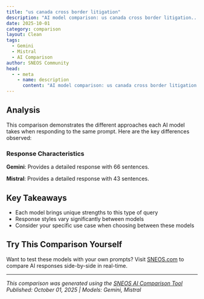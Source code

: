 ```yaml
---
title: "us canada cross border litigation"
description: "AI model comparison: us canada cross border litigation..."
date: 2025-10-01
category: comparison
layout: Clean
tags:
  - Gemini
  - Mistral
  - AI Comparison
author: SNEOS Community
head:
  - - meta
    - name: description
      content: "AI model comparison: us canada cross border litigation..."
---
```


<ChatComparison
  title="us canada cross border litigation"
  prompt="us canada cross border litigation"
  :responses='{"Gemini": "US-Canada cross-border litigation is a complex area of law that involves lawsuits where at least one party, asset, or key event is located in the United States and the other in Canada. Here\u0027s a breakdown of the key considerations:\n\n**1. Jurisdiction:**\n\n* **Personal Jurisdiction:** A court must have jurisdiction over the defendant. This means the defendant must have sufficient \u0022minimum contacts\u0022 with the jurisdiction to justify the court\u0027s exercise of power over them. This could include:\n * **Doing business in the jurisdiction:** Actively selling goods or services.\n * **Having an office or agent in the jurisdiction.**\n * **Committing a tortious act within the jurisdiction:** (e.g., causing a car accident).\n * **Contracts made or performed in the jurisdiction.**\n * **Specific Jurisdiction:** Arises from the defendant\u0027s contacts with the jurisdiction that are directly related to the lawsuit.\n * **General Jurisdiction:** Arises when the defendant\u0027s contacts with the jurisdiction are so continuous and systematic that they are essentially at home in that jurisdiction (e.g., their primary place of business). This is harder to establish.\n* **Subject Matter Jurisdiction:** The court must have the authority to hear the type of case being brought. Federal courts in the US have limited subject matter jurisdiction, generally hearing cases involving federal law or diversity of citizenship (parties are from different states/countries and the amount in controversy exceeds $75,000). Canadian courts are generally courts of general jurisdiction and can hear most types of cases unless specifically excluded by statute.\n\n**2. Choice of Law:**\n\n* **Contractual Choice of Law Clauses:** If the parties have a contract, it often contains a clause specifying which jurisdiction\u0027s law governs the agreement. Courts generally uphold these clauses unless they are against public policy.\n* **Tort Cases (and cases without a choice of law clause):** Courts apply choice of law rules to determine which jurisdiction\u0027s substantive law applies. These rules vary by jurisdiction. Some examples include:\n * **Place of the wrong (lex loci delicti):** The law of the place where the tort occurred.\n * **Most significant relationship:** The law of the jurisdiction with the most significant relationship to the parties and the events giving rise to the lawsuit. Courts consider factors such as the place where the injury occurred, the place where the conduct causing the injury occurred, the domicile, residence, nationality, place of incorporation and place of business of the parties, and the place where the relationship, if any, between the parties is centered.\n\n**3. Service of Process:**\n\n* **Hague Service Convention:** Both the US and Canada are signatories to the Hague Service Convention on the Service Abroad of Judicial and Extrajudicial Documents in Civil or Commercial Matters. This treaty provides a mechanism for serving documents in a foreign country. Proper service is essential for the court to have jurisdiction over the defendant.\n* **Alternative Methods:** If Hague Service is impractical or unavailable, alternative methods of service may be possible, such as service on a designated agent in the other country or service as directed by the court.\n\n**4. Enforcement of Judgments:**\n\n* **Reciprocity:** Enforcement of judgments depends on reciprocity between the US and Canada. Generally, judgments from US courts are enforceable in Canada, and vice versa, provided certain conditions are met.\n* **Conditions for Enforcement:**\n * **Valid Jurisdiction:** The court that issued the judgment must have had proper jurisdiction over the defendant.\n * **Final and Conclusive:** The judgment must be final and conclusive in the issuing jurisdiction.\n * **Not Contrary to Public Policy:** The judgment must not be contrary to the public policy of the enforcing jurisdiction.\n * **Due Process:** The defendant must have been afforded due process in the original proceedings.\n * **No Fraud:** The judgment must not have been obtained by fraud.\n* **Registration or New Action:** The process for enforcing a foreign judgment varies depending on the jurisdiction. In some cases, the judgment can be registered in the enforcing jurisdiction. In other cases, a new action must be brought to enforce the judgment.\n\n**5. Discovery:**\n\n* **Hague Evidence Convention:** The Hague Convention on the Taking of Evidence Abroad in Civil or Commercial Matters governs the taking of evidence in cross-border cases. This Convention provides procedures for obtaining evidence, such as depositions and document production, in another country.\n* **Comity:** Courts may also use principles of comity (deference to the laws and judicial decisions of other nations) to facilitate discovery.\n\n**6. Forum Non Conveniens:**\n\n* **Inconvenient Forum:** A court may dismiss a case under the doctrine of forum non conveniens if another forum is more convenient for the parties and witnesses. The court considers factors such as the location of witnesses and evidence, the applicable law, and the public interest.\n\n**7. Specific Types of Cases:**\n\n* **Product Liability:** Cases involving defective products sold in both countries.\n* **Personal Injury:** Car accidents or other accidents that occur across the border.\n* **Contract Disputes:** Disputes arising from contracts between US and Canadian businesses or individuals.\n* **Intellectual Property:** Infringement of patents, trademarks, or copyrights in both countries.\n* **Family Law:** Child custody or support disputes involving parents who live in different countries.\n\n**8. Key Considerations for Attorneys:**\n\n* **Expertise in Cross-Border Litigation:** It\u0027s crucial to hire attorneys with experience in cross-border litigation, as the procedural and substantive rules are complex.\n* **Knowledge of International Treaties:** Familiarity with treaties such as the Hague Service Convention and the Hague Evidence Convention is essential.\n* **Understanding of Choice of Law Rules:** Attorneys must be able to analyze choice of law issues to determine which jurisdiction\u0027s law applies.\n* **Coordination with Foreign Counsel:** Working with attorneys in both the US and Canada is often necessary to ensure effective representation.\n* **Cultural Differences:** Be aware of cultural differences in legal systems and business practices.\n* **Currency Exchange Rates:** Consider the impact of currency exchange rates on damages and legal fees.\n* **Language Barriers:** Ensure effective communication with clients, witnesses, and opposing counsel.\n\n**In Summary:**\n\nUS-Canada cross-border litigation is a specialized field of law. Navigating the complexities of jurisdiction, choice of law, service of process, enforcement of judgments, and discovery requires expertise in both US and Canadian legal systems and international law. Consulting with experienced attorneys is essential for success.\n", "Mistral": "Cross-border litigation between the United States and Canada involves legal disputes that span both countries. This type of litigation can be complex due to differences in legal systems, jurisdictional issues, and the need to navigate international laws and treaties. Here are some key considerations and steps involved in US-Canada cross-border litigation:\n\n### 1. **Jurisdictional Issues**\n - **Choice of Forum:** Determine which country\u0027s courts have jurisdiction over the dispute. This can depend on factors such as where the parties are located, where the alleged wrongdoing occurred, and the terms of any contracts involved.\n - **Parallel Proceedings:** Sometimes, litigation may occur simultaneously in both countries. Coordination between legal teams in both jurisdictions is crucial.\n\n### 2. **Applicable Law**\n - **Conflict of Laws:** Determine which country\u0027s laws will apply to the dispute. This can involve complex legal analysis and may require expert opinions from both US and Canadian legal professionals.\n - **Treaties and International Agreements:** Consider the impact of international treaties and agreements, such as the North American Free Trade Agreement (NAFTA) or its successor, the United States-Mexico-Canada Agreement (USMCA).\n\n### 3. **Service of Process**\n - **Hague Service Convention:** For serving legal documents across borders, the Hague Service Convention may apply. This convention provides a framework for serving legal documents internationally.\n - **Local Requirements:** Ensure compliance with local service requirements in both countries.\n\n### 4. **Discovery and Evidence**\n - **Differences in Discovery Rules:** The US and Canada have different rules regarding discovery. In the US, discovery is generally more extensive and can include depositions, interrogatories, and document production. In Canada, discovery is more limited and typically involves examinations for discovery and document production.\n - **Evidence Collection:** Coordinate the collection and presentation of evidence to meet the requirements of both jurisdictions.\n\n### 5. **Enforcement of Judgments**\n - **Recognition and Enforcement:** Ensure that any judgment obtained in one country can be recognized and enforced in the other. This may involve additional legal proceedings and compliance with local laws.\n - **Reciprocal Enforcement of Judgments Acts:** Some Canadian provinces have reciprocal enforcement of judgments acts that facilitate the enforcement of US judgments.\n\n### 6. **Cultural and Legal Differences**\n - **Legal Systems:** The US has a common law system, while Canada has a mixed system with common law in most provinces and civil law in Quebec. Understanding these differences is crucial.\n - **Cultural Nuances:** Be aware of cultural differences that may affect the litigation process, such as differences in legal ethics, courtroom etiquette, and negotiation styles.\n\n### 7. **Alternative Dispute Resolution (ADR)**\n - **Mediation and Arbitration:** Consider using ADR methods such as mediation or arbitration to resolve disputes more efficiently and cost-effectively. These methods can be particularly useful in cross-border disputes.\n - **International Arbitration:** International arbitration can provide a neutral forum for resolving disputes, especially if the parties have agreed to arbitration in their contracts.\n\n### 8. **Legal Representation**\n - **Local Counsel:** Engage local counsel in both countries to ensure compliance with local laws and procedures.\n - **Coordination:** Ensure effective coordination between legal teams in both countries to manage the litigation process smoothly.\n\n### 9. **Costs and Fees**\n - **Legal Costs:** Be aware of the potential costs involved in cross-border litigation, including legal fees, translation costs, and travel expenses.\n - **Funding Options:** Explore funding options such as litigation financing to manage the financial burden of cross-border litigation.\n\n### 10. **Strategic Considerations**\n - **Risk Assessment:** Conduct a thorough risk assessment to evaluate the potential outcomes and risks associated with cross-border litigation.\n - **Settlement Options:** Consider settlement options early in the process to avoid prolonged and costly litigation.\n\nCross-border litigation between the US and Canada requires careful planning, coordination, and a deep understanding of both legal systems. Engaging experienced legal professionals who are familiar with cross-border issues is essential for navigating these complexities successfully."}' 
  published-date="23:19"
/>

## Analysis

This comparison demonstrates the different approaches each AI model takes when responding to the same prompt. Here are the key differences observed:

### Response Characteristics

**Gemini**: Provides a detailed response with 66 sentences. 

**Mistral**: Provides a detailed response with 43 sentences. 

## Key Takeaways

- Each model brings unique strengths to this type of query
- Response styles vary significantly between models
- Consider your specific use case when choosing between these models

## Try This Comparison Yourself

Want to test these models with your own prompts? Visit [SNEOS.com](https://sneos.com) to compare AI responses side-by-side in real-time.

---

*This comparison was generated using the [SNEOS AI Comparison Tool](https://sneos.com)*
*Published: October 01, 2025 | Models: Gemini, Mistral*
